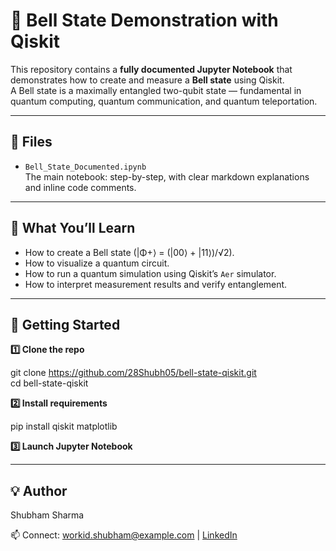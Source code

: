 # 🧩 Bell State Demonstration with Qiskit

This repository contains a **fully documented Jupyter Notebook** that demonstrates how to create and measure a **Bell state** using Qiskit.  
A Bell state is a maximally entangled two-qubit state — fundamental in quantum computing, quantum communication, and quantum teleportation.

---

## 📂 Files

- `Bell_State_Documented.ipynb`  
  The main notebook: step-by-step, with clear markdown explanations and inline code comments.

---

## 🧠 What You’ll Learn

- How to create a Bell state (|Φ+⟩ = (|00⟩ + |11⟩)/√2).
- How to visualize a quantum circuit.
- How to run a quantum simulation using Qiskit’s `Aer` simulator.
- How to interpret measurement results and verify entanglement.

---

## 🚀 Getting Started

**1️⃣ Clone the repo**

git clone https://github.com/28Shubh05/bell-state-qiskit.git  <br>
cd bell-state-qiskit

**2️⃣ Install requirements**

pip install qiskit matplotlib

**3️⃣ Launch Jupyter Notebook**

---

## 💡 Author

Shubham Sharma

📫 Connect: workid.shubham@example.com | [LinkedIn](www.linkedin.com/in/shubh01sharma)
